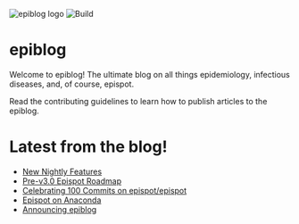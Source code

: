 ![epiblog logo](https://epispot.github.io/epiblog/epiblog%20logo.png)
![Build](https://github.com/epispot/epiblog/workflows/Build/badge.svg?branch=master&event=push)
# epiblog
Welcome to epiblog! The ultimate blog on all things epidemiology, infectious diseases, and, of course, epispot.

Read the contributing guidelines to learn how to publish articles to the epiblog.

# Latest from the blog!
<!-- BLOG-POST-LIST:START -->
- [New Nightly Features](https://epispot.github.io/epiblog/post/2021/04/12/New-Nightly-Features.html)
- [Pre-v3.0 Epispot Roadmap](https://epispot.github.io/epiblog/post/2021/02/13/roadmap.html)
- [Celebrating 100 Commits on epispot/epispot](https://epispot.github.io/epiblog/post/2021/02/05/celebrating-100-commits.html)
- [Epispot on Anaconda](https://epispot.github.io/epiblog/post/2021/02/02/epispot-on-anaconda.html)
- [Announcing epiblog](https://epispot.github.io/epiblog/post/2021/02/01/announcing-epiblog.html)
<!-- BLOG-POST-LIST:END -->
